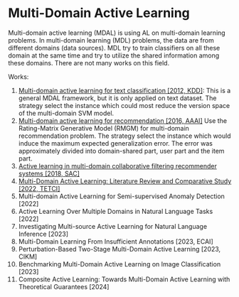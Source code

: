 # Multi-Domain Active Learning

Multi-domain active learning (MDAL) is using AL on multi-domain learning problems.
In multi-domain learning (MDL) problems, the data are from different domains (data sources).
MDL try to train classifiers on all these domain at the same time and try to utilize the shared information among these domains.
There are not many works on this field.

Works:
1. [Multi-domain active learning for text classification [2012, KDD]](https://dl.acm.org/doi/abs/10.1145/2339530.2339701):
   This is a general MDAL framework, but it is only applied on text dataset.
   The strategy select the instance which could most reduce the version space of the multi-domain SVM model.
2. [Multi-domain active learning for recommendation [2016, AAAI]](https://www.aaai.org/ocs/index.php/AAAI/AAAI16/paper/viewPaper/12369)
   Use the Rating-Matrix Generative Model (RMGM) for multi-domain recommendation problem.
   The strategy select the instance which would induce the maximum expected generalization error.
   The error was approximately divided into domain-shared part, user part and the item part.
3. [Active learning in multi-domain collaborative filtering recommender systems [2018, SAC]](https://dl.acm.org/doi/10.1145/3167132.3167277)
4. [Multi-Domain Active Learning: Literature Review and Comparative Study [2022, TETCI]](https://arxiv.org/abs/2106.13516)
5. Multi-domain Active Learning for Semi-supervised Anomaly Detection [2022]
6. Active Learning Over Multiple Domains in Natural Language Tasks [2022]
7. Investigating Multi-source Active Learning for Natural Language Inference [2023]
8. Multi-Domain Learning From Insufficient Annotations [2023, ECAI]
9. Perturbation-Based Two-Stage Multi-Domain Active Learning [2023, CIKM]
10. Benchmarking Multi-Domain Active Learning on Image Classification [2023]
11. Composite Active Learning: Towards Multi-Domain Active Learning with Theoretical Guarantees [2024]
